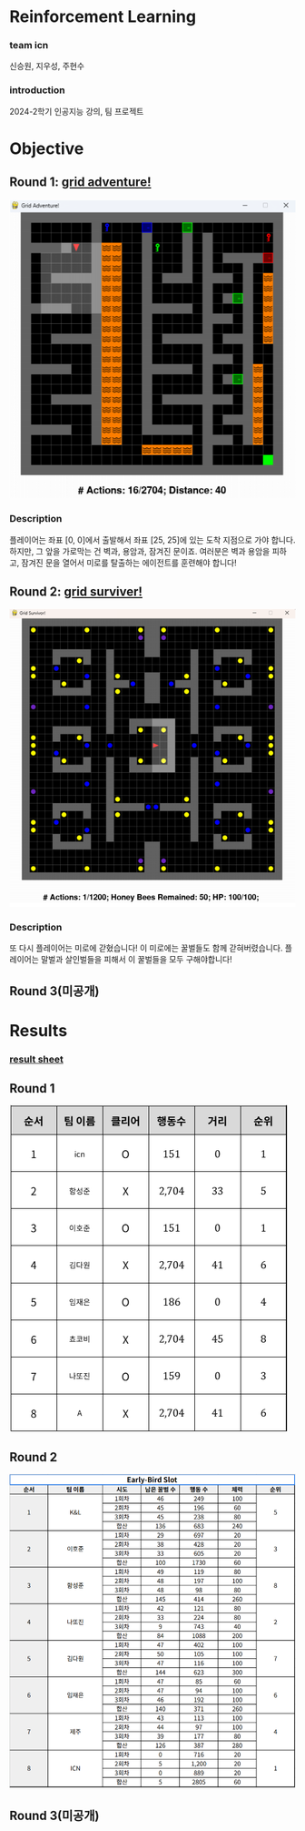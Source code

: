 # Reinforcement Learning
### team icn
신승원, 지우성, 주현수
### introduction
2024-2학기 인공지능 강의, 팀 프로젝트
# Objective
## Round 1: [grid adventure!](https://docs.google.com/document/d/1DMapV7a4Rdw6Izys0AC_niAnsCbWH_ue6llX_sjVBc8/edit?tab=t.0)
![images](etc_files/grid_adventure.png)
### Description
플레이어는 좌표 [0, 0]에서 출발해서 좌표 [25, 25]에 있는 도착 지점으로 가야 합니다. 하지만, 그 앞을 가로막는 건 벽과, 용암과, 잠겨진 문이죠. 여러분은 벽과 용암을 피하고, 잠겨진 문을 열어서 미로를 탈출하는 에이전트를 훈련해야 합니다!
## Round 2: [grid surviver!](https://docs.google.com/document/d/1meNNdSXjKz4h3rC6tYa_H6gr1xSnDJQkco9Q1Exi51Q/edit?tab=t.0)
![images](etc_files/grid_surviver.PNG)
### Description
또 다시 플레이어는 미로에 갇혔습니다! 이 미로에는 꿀벌들도 함께 갇혀버렸습니다. 플레이어는 말벌과 살인벌들을 피해서 이 꿀벌들을 모두 구해야합니다!
## Round 3(미공개)
# Results
### [result sheet](https://docs.google.com/spreadsheets/d/1ubyjUTA8REOA0wJz0lg1jNjxtiAS0l_HWs0vrxtx6WI)
## Round 1
![images](etc_files/grid_adventure_score.png)
## Round 2
![images](etc_files/grid_surviver_score.PNG)
## Round 3(미공개)
